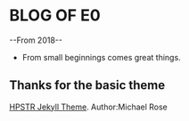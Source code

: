 # BLOG OF E0
--From 2018--
* From small beginnings comes great things.

## Thanks for the basic theme
[HPSTR Jekyll Theme](https://github.com/mmistakes). Author:Michael Rose
